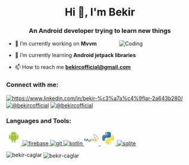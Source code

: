 <h1 align="center">Hi 👋, I'm Bekir</h1>
<h3 align="center">An Android developer trying to learn new things</h3>
<img align="right" alt="Coding" width="200" src="https://miro.medium.com/v2/resize:fit:800/1*zzTEyTwyy7jXibtqVWg84Q.gif">

- 🔭 I’m currently working on **Mvvm**

- 🌱 I’m currently learning **Android jetpack libraries**

- 📫 How to reach me **bekircofficial@gmail.com**

<h3 align="left">Connect with me:</h3>
<p align="left">
<a href="https://linkedin.com/in/https://www.linkedin.com/in/bekir-%c3%a7a%c4%9flar-2a643b280/" target="blank"><img align="center" src="https://raw.githubusercontent.com/rahuldkjain/github-profile-readme-generator/master/src/images/icons/Social/linked-in-alt.svg" alt="https://www.linkedin.com/in/bekir-%c3%a7a%c4%9flar-2a643b280/" height="30" width="40" /></a>
<a href="https://medium.com/@bekircofficial" target="blank"><img align="center" src="https://raw.githubusercontent.com/rahuldkjain/github-profile-readme-generator/master/src/images/icons/Social/medium.svg" alt="@bekircofficial" height="30" width="40" /></a>
<a href="https://www.hackerrank.com/@bekircofficial" target="blank"><img align="center" src="https://raw.githubusercontent.com/rahuldkjain/github-profile-readme-generator/master/src/images/icons/Social/hackerrank.svg" alt="@bekircofficial" height="30" width="40" /></a>
</p>

<h3 align="left">Languages and Tools:</h3>
<p align="left"> <a href="https://developer.android.com" target="_blank" rel="noreferrer"> <img src="https://raw.githubusercontent.com/devicons/devicon/master/icons/android/android-original-wordmark.svg" alt="android" width="40" height="40"/> </a> <a href="https://firebase.google.com/" target="_blank" rel="noreferrer"> <img src="https://www.vectorlogo.zone/logos/firebase/firebase-icon.svg" alt="firebase" width="40" height="40"/> </a> <a href="https://git-scm.com/" target="_blank" rel="noreferrer"> <img src="https://www.vectorlogo.zone/logos/git-scm/git-scm-icon.svg" alt="git" width="40" height="40"/> </a> <a href="https://kotlinlang.org" target="_blank" rel="noreferrer"> <img src="https://www.vectorlogo.zone/logos/kotlinlang/kotlinlang-icon.svg" alt="kotlin" width="40" height="40"/> </a> <a href="https://www.mysql.com/" target="_blank" rel="noreferrer"> <img src="https://raw.githubusercontent.com/devicons/devicon/master/icons/mysql/mysql-original-wordmark.svg" alt="mysql" width="40" height="40"/> </a> <a href="https://www.python.org" target="_blank" rel="noreferrer"> <img src="https://raw.githubusercontent.com/devicons/devicon/master/icons/python/python-original.svg" alt="python" width="40" height="40"/> </a> <a href="https://www.sqlite.org/" target="_blank" rel="noreferrer"> <img src="https://www.vectorlogo.zone/logos/sqlite/sqlite-icon.svg" alt="sqlite" width="40" height="40"/> </a> </p>

<p><img align="left" src="https://github-readme-stats.vercel.app/api/top-langs?username=bekir-caglar&show_icons=true&locale=en&layout=compact" alt="bekir-caglar" /></p>

<p>&nbsp;<img align="center" src="https://github-readme-stats.vercel.app/api?username=bekir-caglar&show_icons=true&locale=en" alt="bekir-caglar" /></p>

